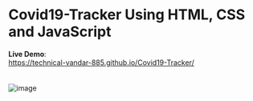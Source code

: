 # Covid19-Tracker Using HTML, CSS and JavaScript

<b>Live Demo</b>:<br>
https://technical-vandar-885.github.io/Covid19-Tracker/
<br><br> <br>
![image](https://user-images.githubusercontent.com/73782935/120100288-bd7be780-c15f-11eb-9565-417233a1b499.png)
